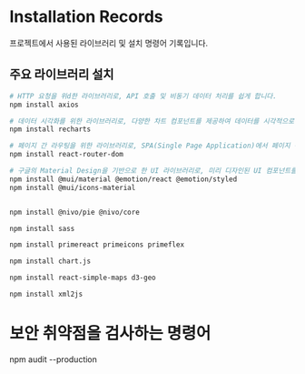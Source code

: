 # Installation Records

프로젝트에서 사용된 라이브러리 및 설치 명령어 기록입니다.

## 주요 라이브러리 설치

```bash
# HTTP 요청을 위d한 라이브러리로, API 호출 및 비동기 데이터 처리를 쉽게 합니다.
npm install axios

# 데이터 시각화를 위한 라이브러리로, 다양한 차트 컴포넌트를 제공하여 데이터를 시각적으로 표현할 수 있습니다.
npm install recharts

# 페이지 간 라우팅을 위한 라이브러리로, SPA(Single Page Application)에서 페이지 전환을 쉽게 구현할 수 있습니다.
npm install react-router-dom

# 구글의 Material Design을 기반으로 한 UI 라이브러리로, 미리 디자인된 UI 컴포넌트를 제공합니다.
npm install @mui/material @emotion/react @emotion/styled
npm install @mui/icons-material


npm install @nivo/pie @nivo/core

npm install sass

npm install primereact primeicons primeflex

npm install chart.js

npm install react-simple-maps d3-geo

npm install xml2js


```

# 보안 취약점을 검사하는 명령어

npm audit --production
